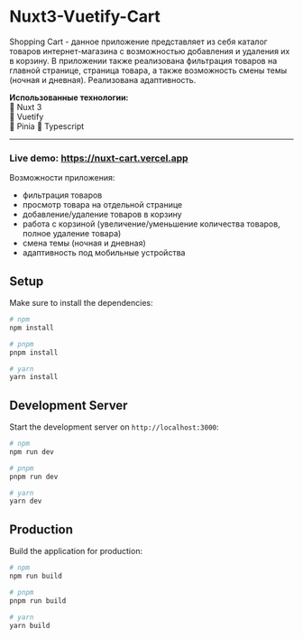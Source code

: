 # Nuxt3-Vuetify-Cart

Shopping Cart - данное приложение представляет из себя каталог товаров интернет-магазина с возможностью добавления и удаления их в корзину. В приложении также реализована фильтрация товаров на главной странице, страница товара, а также возможность смены темы (ночная и дневная). Реализована адаптивность.

**Использованные технологии:**  
:small_orange_diamond: Nuxt 3  
:small_orange_diamond: Vuetify  
:small_orange_diamond: Pinia
:small_orange_diamond: Typescript

---

### Live demo: https://nuxt-cart.vercel.app

Возможности приложения:

- фильтрация товаров
- просмотр товара на отдельной странице
- добавление/удаление товаров в корзину
- работа с корзиной (увеличение/уменьшение количества товаров, полное удаление товара)
- смена темы (ночная и дневная)
- адаптивность под мобильные устройства

## Setup

Make sure to install the dependencies:

```bash
# npm
npm install

# pnpm
pnpm install

# yarn
yarn install
```

## Development Server

Start the development server on `http://localhost:3000`:

```bash
# npm
npm run dev

# pnpm
pnpm run dev

# yarn
yarn dev
```

## Production

Build the application for production:

```bash
# npm
npm run build

# pnpm
pnpm run build

# yarn
yarn build
```
